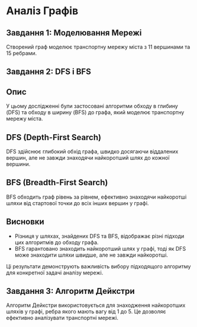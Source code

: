 # Аналіз Графів

## Завдання 1: Моделювання Мережі
Створений граф моделює транспортну мережу міста з 11 вершинами та 15 ребрами.

## Завдання 2: DFS і BFS
## Опис
У цьому дослідженні були застосовані алгоритми обходу в глибину (DFS)
та обходу в ширину (BFS) до графа, який моделює транспортну мережу міста.

## DFS (Depth-First Search)
DFS здійснює глибокий обхід графа, швидко досягаючи віддалених вершин,
але не завжди знаходячи найкоротший шлях до кожної вершини.

## BFS (Breadth-First Search)
BFS обходить граф рівень за рівнем, ефективно знаходячи найкоротші шляхи
від стартової точки до всіх інших вершин у графі.

## Висновки
- Різниця у шляхах, знайдених DFS та BFS, відображає різні підходи цих алгоритмів до обходу графа.
- BFS гарантовано знаходить найкоротший шлях у графі, тоді як DFS може знаходити шляхи швидше, але не завжди найкоротші.

Ці результати демонструють важливість вибору підходящого алгоритму для конкретної задачі аналізу мережі.

## Завдання 3: Алгоритм Дейкстри
Алгоритм Дейкстри використовується для знаходження найкоротших шляхів у графі, ребра якого мають вагу від 1 до 5. Це дозволяє ефективно аналізувати транспортні мережі.
